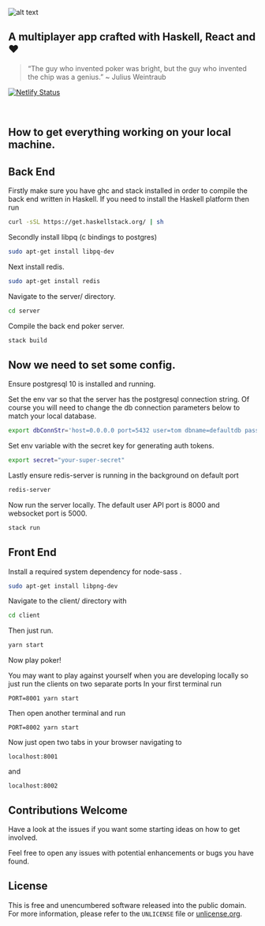 ![alt text](https://i.imgur.com/big5Pqa.png "Ten Poker")

## A multiplayer app crafted with Haskell, React and ❤️

> “The guy who invented poker was bright, but the guy who invented the chip was a genius.” ~ Julius Weintraub


[![Netlify Status](https://api.netlify.com/api/v1/badges/c21ef5e4-5227-4a24-87a8-b71961650fd5/deploy-status)](https://app.netlify.com/sites/tenpoker/deploys)

<br />

## How to get everything working on your local machine.

## Back End

Firstly make sure you have ghc and stack installed in order to compile the back end written in Haskell.
If you need to install the Haskell platform then run
```bash
curl -sSL https://get.haskellstack.org/ | sh
```

Secondly install libpq (c bindings to postgres)
```bash
sudo apt-get install libpq-dev
```

Next install redis.
```bash
sudo apt-get install redis
```

Navigate to the server/ directory.
```bash
cd server
```

Compile the back end poker server.
```bash
stack build
```

## Now we need to set some config.

Ensure postgresql 10 is installed and running.

Set the env var so that the server has the postgresql connection string.
Of course you will need to change the db connection parameters below to match your local database.
```bash
export dbConnStr='host=0.0.0.0 port=5432 user=tom dbname=defaultdb password=pass'
```

Set env variable with the secret key for generating auth tokens.
```bash
export secret="your-super-secret"
```

Lastly ensure redis-server is running in the background on default port 
```bash
redis-server
```

Now run the server locally. The default user API port is 8000 and websocket port is 5000. 
```bash
stack run
```


## Front End

Install a required system dependency for node-sass .
```bash
sudo apt-get install libpng-dev
```

Navigate to the client/ directory with
```bash
cd client
```

Then just run.
```bash
yarn start
```

Now play poker! 

You may want to play against yourself when you are developing locally so just 
run the clients on two separate ports In your first terminal run
```
PORT=8001 yarn start
```

Then open another terminal and run
```
PORT=8002 yarn start
```

Now just open two tabs in your browser navigating to 
```
localhost:8001
```
and 
```
localhost:8002
```


## Contributions Welcome

Have a look at the issues if you want some starting ideas on how to get involved.

Feel free to open any issues with potential enhancements or bugs you have found.

## License

This is free and unencumbered software released into the public domain.  
For more information, please refer to the `UNLICENSE` file or [unlicense.org](http://unlicense.org).
